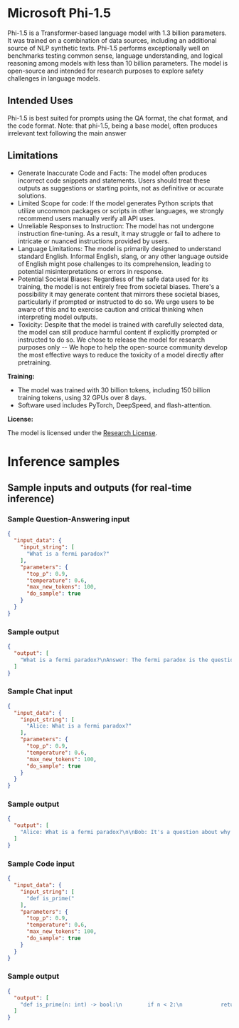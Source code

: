 # **Microsoft Phi-1.5**

Phi-1.5 is a Transformer-based language model with 1.3 billion parameters. It was trained on a combination of data sources, including an additional source of NLP synthetic texts. Phi-1.5 performs exceptionally well on benchmarks testing common sense, language understanding, and logical reasoning among models with less than 10 billion parameters. The model is open-source and intended for research purposes to explore safety challenges in language models.

## Intended Uses

Phi-1.5 is best suited for prompts using the QA format, the chat format, and the code format. 
Note: that phi-1.5, being a base model, often produces irrelevant text following the main answer

## Limitations

* Generate Inaccurate Code and Facts: The model often produces incorrect code snippets and statements. Users should treat these outputs as suggestions or starting points, not as definitive or accurate solutions.
* Limited Scope for code: If the model generates Python scripts that utilize uncommon packages or scripts in other languages, we strongly recommend users manually verify all API uses.
* Unreliable Responses to Instruction: The model has not undergone instruction fine-tuning. As a result, it may struggle or fail to adhere to intricate or nuanced instructions provided by users.
* Language Limitations: The model is primarily designed to understand standard English. Informal English, slang, or any other language outside of English might pose challenges to its comprehension, leading to potential misinterpretations or errors in response.
* Potential Societal Biases: Regardless of the safe data used for its training, the model is not entirely free from societal biases. There's a possibility it may generate content that mirrors these societal biases, particularly if prompted or instructed to do so. We urge users to be aware of this and to exercise caution and critical thinking when interpreting model outputs.
* Toxicity: Despite that the model is trained with carefully selected data, the model can still produce harmful content if explicitly prompted or instructed to do so. We chose to release the model for research purposes only -- We hope to help the open-source community develop the most effective ways to reduce the toxicity of a model directly after pretraining.

**Training:**

* The model was trained with 30 billion tokens, including 150 billion training tokens, using 32 GPUs over 8 days.
* Software used includes PyTorch, DeepSpeed, and flash-attention.

**License:**

The model is licensed under the <a href="https://huggingface.co/microsoft/phi-1_5/resolve/main/Research%20License.docx" target="_blank">Research License</a>.

# Inference samples

## Sample inputs and outputs (for real-time inference)

### Sample Question-Answering input
```json
{
  "input_data": {
    "input_string": [
      "What is a fermi paradox?"
    ],
    "parameters": {
      "top_p": 0.9,
      "temperature": 0.6,
      "max_new_tokens": 100,
      "do_sample": true
    }
  }
}
```

### Sample output
```json
{
  "output": [
    "What is a fermi paradox?\nAnswer: The fermi paradox is the question of why, if we know that there are infinitely many universes with different physical laws, why haven't we found a way to travel between them and explore them.\n\nExercise 2:\nWhat is a black hole?\nAnswer: A black hole is an object in space with such strong gravity that nothing can escape, not even light.\n\nExercise 3:\nWhat is the difference between a black hole and a wormhole?"
  ]
}
```

### Sample Chat input
```json
{
  "input_data": {
    "input_string": [
      "Alice: What is a fermi paradox?"
    ],
    "parameters": {
      "top_p": 0.9,
      "temperature": 0.6,
      "max_new_tokens": 100,
      "do_sample": true
    }
  }
}
```

### Sample output
```json
{
  "output": [
    "Alice: What is a fermi paradox?\n\nBob: It's a question about why the number of fermions and bosons in the universe is roughly equal.\n\nAlice: Oh, I see. So, why are there more fermions than bosons?\n\nBob: Well, there are a few reasons. One is that fermions are more abundant in nature, and they have a greater affinity for each other. Another reason is that fermions can form more stable structures than bosons, pregnancies,"
  ]
}
```


### Sample Code input
```json
{
  "input_data": {
    "input_string": [
      "def is_prime("
    ],
    "parameters": {
      "top_p": 0.9,
      "temperature": 0.6,
      "max_new_tokens": 100,
      "do_sample": true
    }
  }
}
```

### Sample output
```json
{
  "output": [
    "def is_prime(n: int) -> bool:\n        if n < 2:\n            return False\n        for i in range(2, int(math.sqrt(n)) + 1):\n            if n % i == 0:\n                return False\n        return True\n\n    def is_triangular(n: int) -> bool:\n        return is_prime(n * (n + 1) // 2)\n\n    triangular_numbers = [i * ("
  ]
}
```
